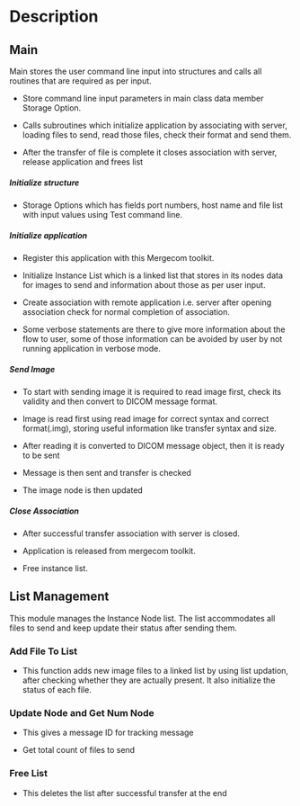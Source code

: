 # Description

## Main

Main stores the user command line input into structures and calls all routines that
are required as per input.

* Store command line input parameters in main class data member Storage Option.

* Calls subroutines which initialize application by associating with server,
loading files to send, read those files, check their format and send them.

* After the transfer of file is complete it closes association with server,
release application and frees list

##### Initialize structure

* Storage Options which has fields port numbers, host name and file list with
input values using Test command line.

##### Initialize application

* Register this application with this Mergecom toolkit.

* Initialize Instance List which is a linked list that stores in its nodes data for images to
send and information about those as per user input.

* Create association with remote application i.e. server after opening association
check for normal completion of association.

* Some verbose statements are there to give more information about the flow to user, some
of those information can be avoided by user by not running application in verbose mode.

##### Send Image

* To start with sending image it is required to read image first, check its validity and
then convert to DICOM message format.

* Image is read first using read image for correct syntax and correct format(.img),
storing useful information like transfer syntax and size.

* After reading it is converted to DICOM message object, then it is ready to be sent

* Message is then sent and transfer is checked

* The image node is then updated

##### Close Association

* After successful transfer association with server is closed.

* Application is released from mergecom toolkit.

* Free instance list.

## List Management

This module manages the Instance Node list. The list accommodates
 all files to send and keep update their status after sending them.

### Add File To List

* This function adds new image files to a linked list by using
 list updation,
after checking whether they are actually present.
It also initialize the status of each file.

### Update Node and Get Num Node

* This gives a message ID for tracking message

* Get total count of files to send

### Free List

* This deletes the list after successful transfer at the end
